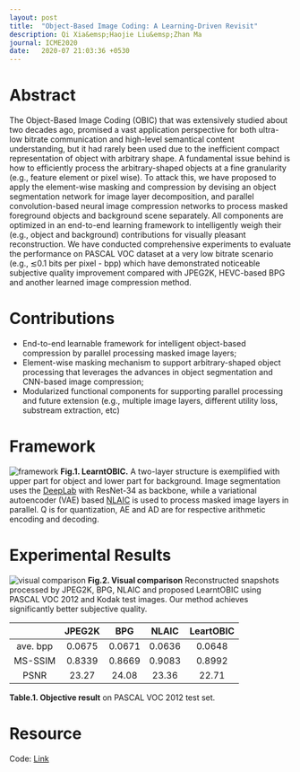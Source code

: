 ```yaml
---
layout: post
title:  "Object-Based Image Coding: A Learning-Driven Revisit"
description: Qi Xia&emsp;Haojie Liu&emsp;Zhan Ma
journal: ICME2020
date:   2020-07 21:03:36 +0530
---
```


# Abstract
The Object-Based Image Coding (OBIC) that was extensively studied about two decades ago, promised a vast application perspective for both ultra-low bitrate communication and high-level semantical content understanding, but it had rarely been used due to the inefficient compact representation of object with arbitrary shape. A fundamental issue behind is how to efficiently process the arbitrary-shaped objects at a fine granularity (e.g., feature element or pixel wise). To attack this, we have proposed to apply the element-wise masking and compression by devising an object segmentation network for image layer decomposition, and parallel convolution-based neural image compression networks to process masked foreground objects and background scene separately. All components are optimized in an end-to-end learning framework to intelligently weigh their (e.g., object and background) contributions for visually pleasant reconstruction. We have conducted comprehensive experiments to evaluate the performance on PASCAL VOC dataset at a very low bitrate scenario (e.g., ≲0.1 bits per pixel - bpp) which have demonstrated noticeable subjective quality improvement compared with JPEG2K, HEVC-based BPG and another learned image compression method.

# Contributions
* End-to-end learnable framework for intelligent object-based compression by parallel processing masked image layers;
* Element-wise masking mechanism to support arbitrary-shaped object processing that leverages the advances in object segmentation and CNN-based image compression;
* Modularized functional components for supporting parallel processing and future extension (e.g., multiple image layers, different utility loss, substream extraction, etc)

# Framework
![](https://github.com/NJUVISION/Neural-Object-Coding/blob/master/images/framework.pdf, "framework")
**Fig.1. LearntOBIC.** A two-layer structure is exemplified with upper part for object and lower part for background. Image segmentation uses the [DeepLab](https://arxiv.org/abs/1606.00915) with ResNet-34 as backbone, while a variational autoencoder (VAE) based [NLAIC](https://arxiv.org/abs/1910.06244) is used to process masked image layers in parallel. Q is for quantization, AE and AD are for respective arithmetic encoding and decoding.

# Experimental Results
![](https://github.com/NJUVISION/Neural-Object-Coding/blob/master/images/visualresult.pdf, "visual comparison")
**Fig.2. Visual comparison** Reconstructed snapshots processed by JPEG2K, BPG, NLAIC and proposed LearntOBIC using PASCAL VOC 2012 and Kodak test images. Our method achieves significantly better subjective quality.

 | |JPEG2K|BPG|NLAIC|LeartOBIC
 :--:|:--:|:--:|:--:|:--:|
 ave. bpp|0.0675|0.0671|0.0636|0.0648
 MS-SSIM|0.8339|0.8669|0.9083|0.8992
 PSNR|23.27|24.08|23.36|22.71
 
 **Table.1. Objective result** on PASCAL VOC 2012 test set.

# Resource
Code: [Link](https://github.com/Qi-X/Object_Coding)
